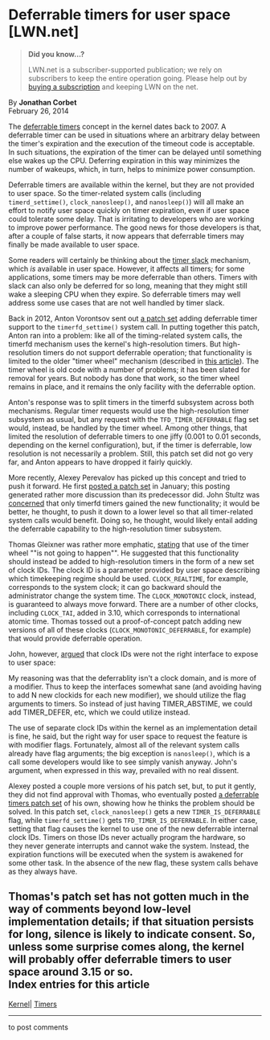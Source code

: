 # Deferrable timers for user space [LWN.net]

> **Did you know...?**
> 
> LWN.net is a subscriber-supported publication; we rely on subscribers to keep the entire operation going. Please help out by [buying a subscription](/Promo/nst-nag4/subscribe) and keeping LWN on the net. 

By **Jonathan Corbet**  
February 26, 2014 

The [deferrable timers](/Articles/228143/) concept in the kernel dates back to 2007. A deferrable timer can be used in situations where an arbitrary delay between the timer's expiration and the execution of the timeout code is acceptable. In such situations, the expiration of the timer can be delayed until something else wakes up the CPU. Deferring expiration in this way minimizes the number of wakeups, which, in turn, helps to minimize power consumption. 

Deferrable timers are available within the kernel, but they are not provided to user space. So the timer-related system calls (including `timerd_settime()`, `clock_nanosleep()`, and `nanosleep()`) will all make an effort to notify user space quickly on timer expiration, even if user space could tolerate some delay. That is irritating to developers who are working to improve power performance. The good news for those developers is that, after a couple of false starts, it now appears that deferrable timers may finally be made available to user space. 

Some readers will certainly be thinking about the [timer slack](/Articles/369549/) mechanism, which _is_ available in user space. However, it affects all timers; for some applications, some timers may be more deferrable than others. Timers with slack can also only be deferred for so long, meaning that they might still wake a sleeping CPU when they expire. So deferrable timers may well address some use cases that are not well handled by timer slack. 

Back in 2012, Anton Vorontsov sent out [a patch set](/Articles/514707/) adding deferrable timer support to the `timerfd_settime()` system call. In putting together this patch, Anton ran into a problem: like all of the timing-related system calls, the timerfd mechanism uses the kernel's high-resolution timers. But high-resolution timers do not support deferrable operation; that functionality is limited to the older "timer wheel" mechanism (described in [this article](/Articles/152436/)). The timer wheel is old code with a number of problems; it has been slated for removal for years. But nobody has done that work, so the timer wheel remains in place, and it remains the only facility with the deferrable option. 

Anton's response was to split timers in the timerfd subsystem across both mechanisms. Regular timer requests would use the high-resolution timer subsystem as usual, but any request with the `TFD_TIMER_DEFERRABLE` flag set would, instead, be handled by the timer wheel. Among other things, that limited the resolution of deferrable timers to one jiffy (0.001 to 0.01 seconds, depending on the kernel configuration), but, if the timer is deferrable, low resolution is not necessarily a problem. Still, this patch set did not go very far, and Anton appears to have dropped it fairly quickly. 

More recently, Alexey Perevalov has picked up this concept and tried to push it forward. He first [posted a patch set](/Articles/588127/) in January; this posting generated rather more discussion than its predecessor did. John Stultz was [concerned](/Articles/588128/) that only timerfd timers gained the new functionality; it would be better, he thought, to push it down to a lower level so that all timer-related system calls would benefit. Doing so, he thought, would likely entail adding the deferrable capability to the high-resolution timer subsystem. 

Thomas Gleixner was rather more emphatic, [stating](/Articles/588131/) that use of the timer wheel ""is not going to happen"". He suggested that this functionality should instead be added to high-resolution timers in the form of a new set of clock IDs. The clock ID is a parameter provided by user space describing which timekeeping regime should be used. `CLOCK_REALTIME`, for example, corresponds to the system clock; it can go backward should the administrator change the system time. The `CLOCK_MONOTONIC` clock, instead, is guaranteed to always move forward. There are a number of other clocks, including `CLOCK_TAI`, added in 3.10, which corresponds to international atomic time. Thomas tossed out a proof-of-concept patch adding new versions of all of these clocks (`CLOCK_MONOTONIC_DEFERRABLE`, for example) that would provide deferrable operation. 

John, however, [argued](/Articles/588133/) that clock IDs were not the right interface to expose to user space: 

My reasoning was that the deferrablity isn't a clock domain, and is more of a modifier. Thus to keep the interfaces somewhat sane (and avoiding having to add N new clockids for each new modifier), we should utilize the flag arguments to timers. So instead of just having TIMER_ABSTIME, we could add TIMER_DEFER, etc, which we could utilize instead. 

The use of separate clock IDs within the kernel as an implementation detail is fine, he said, but the right way for user space to request the feature is with modifier flags. Fortunately, almost all of the relevant system calls already have flag arguments; the big exception is `nanosleep()`, which is a call some developers would like to see simply vanish anyway. John's argument, when expressed in this way, prevailed with no real dissent. 

Alexey posted a couple more versions of his patch set, but, to put it gently, they did not find approval with Thomas, who eventually posted [a deferrable timers patch set](/Articles/587581/) of his own, showing how he thinks the problem should be solved. In this patch set, `clock_nanosleep()` gets a new `TIMER_IS_DEFERRABLE` flag, while `timerfd_settime()` gets `TFD_TIMER_IS_DEFERRABLE`. In either case, setting that flag causes the kernel to use one of the new deferrable internal clock IDs. Timers on those IDs never actually program the hardware, so they never generate interrupts and cannot wake the system. Instead, the expiration functions will be executed when the system is awakened for some other task. In the absence of the new flag, these system calls behave as they always have. 

Thomas's patch set has not gotten much in the way of comments beyond low-level implementation details; if that situation persists for long, silence is likely to indicate consent. So, unless some surprise comes along, the kernel will probably offer deferrable timers to user space around 3.15 or so.  
Index entries for this article  
---  
[Kernel](/Kernel/Index)| [Timers](/Kernel/Index#Timers)  
  


* * *

to post comments 
